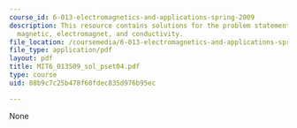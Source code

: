```yaml
---
course_id: 6-013-electromagnetics-and-applications-spring-2009
description: This resource contains solutions for the problem statements related to
  magnetic, electromagnet, and conductivity.
file_location: /coursemedia/6-013-electromagnetics-and-applications-spring-2009/08b9c7c25b478f60fdec835d976b95ec_MIT6_013S09_sol_pset04.pdf
file_type: application/pdf
layout: pdf
title: MIT6_013S09_sol_pset04.pdf
type: course
uid: 08b9c7c25b478f60fdec835d976b95ec

---
```

None